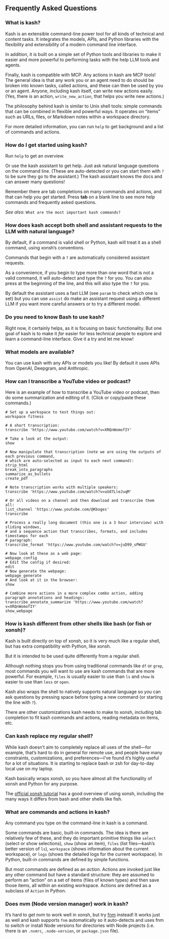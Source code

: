 ## Frequently Asked Questions

### What is kash?

Kash is an extensible command-line power tool for all kinds of technical and content
tasks. It integrates the models, APIs, and Python libraries with the flexibility and
extensibility of a modern command line interface.

In addition, it is built on a simple set of Python tools and libraries to make it easier
and more powerful to performing tasks with the help LLM tools and agents.

Finally, kash is compatible with MCP. Any actions in kash are MCP tools!
The general idea is that any work you or an agent need to do should be broken into known
tasks, called actions, and these can then be used by you or an agent.
Anyone, including kash itself, can write new actions easily.
(Yes, there is an action, `write_new_action`, that helps you write new actions.)

The philosophy behind kash is similar to Unix shell tools: simple commands that can be
combined in flexible and powerful ways.
It operates on “items” such as URLs, files, or Markdown notes within a workspace
directory.

For more detailed information, you can run `help` to get background and a list of
commands and actions.

### How do I get started using kash?

Run `help` to get an overview.

Or use the kash assistant to get help.
Just ask natural language questions on the command line.
(These are auto-detected or you can start them with `?` to be sure they go to the
assistant.) The kash assistant knows the docs and can answer many questions!

Remember there are tab completions on many commands and actions, and that can help you
get started.
Press **tab** on a blank line to see more help commands and frequently asked
questions.

*See also:* `What are the most important kash commands?`

### How does kash accept both shell and assistant requests to the LLM with natural language?

By default, if a command is valid shell or Python, kash will treat it as a shell
command, using xonsh’s conventions.

Commands that begin with a `?` are automatically considered assistant requests.

As a convenience, if you begin to type more than one word that is not a valid command,
it will auto-detect and type the `?` for you.
You can also press <space> at the beginning of the line, and this will also type the `?`
for you.

By default the assistant uses a fast LLM (see `param` to check which one is set) but you
can use `assist` do make an assistant request using a different LLM if you want more
careful answers or to try a different model.

### Do you need to know Bash to use kash?

Right now, it certainly helps, as it is focusing on basic functionality.
But one goal of kash is to make it *far* easier for less technical people to explore and
learn a command-line interface.
Give it a try and let me know!

### What models are available?

You can use kash with any APIs or models you like!
By default it uses APIs from OpenAI, Deepgram, and Anthropic.

### How can I transcribe a YouTube video or podcast?

Here is an example of how to transcribe a YouTube video or podcast, then do some
summarization and editing of it.
(Click or copy/paste these commands.)

```shell
# Set up a workspace to test things out:
workspace fitness

# A short transcription:
transcribe 'https://www.youtube.com/watch?v=XRQnWomofIY'

# Take a look at the output:
show

# Now manipulate that transcription (note we are using the outputs of each previous command,
# which are auto-selected as input to each next command):
strip_html
break_into_paragraphs
summarize_as_bullets
create_pdf

# Note transcription works with multiple speakers:
transcribe 'https://www.youtube.com/watch?v=uUd7LleJuqM'

# Or all videos on a channel and then download and transcribe them all:
list_channel 'https://www.youtube.com/@Kboges'
transcribe

# Process a really long document (this one is a 3 hour interview) with sliding windows,
# and a sequence action that transcribes, formats, and includes timestamps for each
# paragraph:
transcribe_format 'https://www.youtube.com/watch?v=juD99_sPWGU'

# Now look at these as a web page:
webpage_config
# Edit the config if desired:
edit
# Now generate the webpage:
webpage_generate
# And look at it in the browser:
show

# Combine more actions in a more complex combo action, adding paragraph annotations and headings:
transcribe_annotate_summarize 'https://www.youtube.com/watch?v=XRQnWomofIY'
show_webpage
```

### How is kash different from other shells like bash (or fish or xonsh)?

Kash is built directly on top of xonsh, so it is very much like a regular shell, but has
extra compatibility with Python, like xonsh.

But it is intended to be used quite differently from a regular shell.

Although nothing stops you from using traditional commands like `df` or `grep`, most
commands you will want to use are kash commands that are more powerful.
For example, `files` is usually easier to use than `ls` and `show` is easier to use than
`less` or `open`.

Kash also wraps the shell to natively supports natural language so you can ask questions
by pressing space before typing a new command (or starting the line with `?`).

There are other customizations kash needs to make to xonsh, including tab completion to
fit kash commands and actions, reading metadata on items, etc.

### Can kash replace my regular shell?

While kash doesn’t aim to completely replace all uses of the shell—for example, that’s
hard to do in general for remote use, and people have many constraints, customizations,
and preferences—I’ve found it’s highly useful for a lot of situations.
It is starting to replace bash or zsh for day-to-day local use on my laptop.

Kash basically wraps xonsh, so you have almost all the functionality of xonsh and Python
for any purpose.

The [official xonsh tutorial](https://xon.sh/tutorial.html) has a good overview of using
xonsh, including the many ways it differs from bash and other shells like fish.

### What are commands and actions in kash?

Any command you type on the command-line in kash is a command.

Some commands are basic, built-in commands.
The idea is there are relatively few of these, and they do important primitive things
like `select` (select or show selections), `show` (show an item), `files` (list
files—kash’s better version of `ls`), `workspace` (shows information about the current
workspace), or `logs` (shows the detailed logs for the current workspace).
In Python, built-in commands are defined by simple functions.

But most commands are defined as an *action*. Actions are invoked just like any other
command but have a standard structure: they are assumed to perform an “action” on a set
of items (files of known types) and then save those items, all within an existing
workspace. Actions are defined as a subclass of `Action` in Python.

### Does nvm (Node version manager) work in kash?

It’s hard to get nvm to work well in xonsh, but try [fnm](https://github.com/Schniz/fnm)
instead! It works just as well and kash supports `fnm` automatically so it auto-detects
and uses fnm to switch or install Node versions for directories with Node projects (i.e.
there is an `.nvmrc`, `.node-version`, or `package.json` file).

